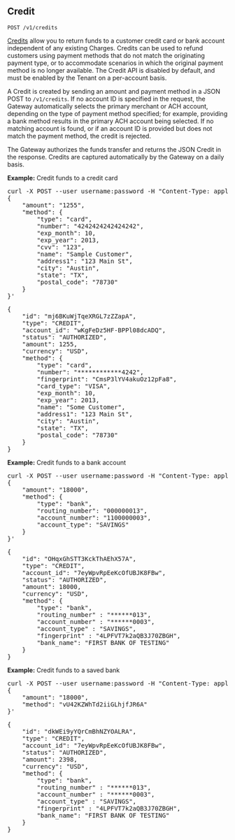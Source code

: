 Credit
------

    POST /v1/credits

[Credits](types#credit) allow you to return funds to a customer credit card
or bank account independent of any existing Charges. Credits can be used to refund
customers using payment methods that do not match the originating payment type, or
to accommodate scenarios in which the original payment method is no longer available.
The Credit API is disabled by default, and must be enabled by the Tenant on a per-account
basis.

A Credit is created by sending an amount and payment method in a JSON POST to
`/v1/credits`. If no account ID is specified in the request, the Gateway automatically
selects the primary merchant or ACH account, depending on the type of payment method
specified; for example, providing a bank method results in the primary ACH account being
selected. If no matching account is found, or if an account ID is provided but does not
match the payment method, the credit is rejected.

The Gateway authorizes the funds transfer and returns the JSON Credit in the response.
Credits are captured automatically by the Gateway on a daily basis. 

**Example:** Credit funds to a credit card

<div class="http-example http-request-example">
  <pre class="prettyprint">
curl -X POST --user username:password -H "Content-Type: application/json" {{site.data.variables.apiurl.gateway}}/v1/credits -d '
{
    "amount": "1255",
    "method": {
        "type": "card",
        "number": "4242424242424242",
        "exp_month": 10,
        "exp_year": 2013,
        "cvv": "123",
        "name": "Sample Customer",
        "address1": "123 Main St",
        "city": "Austin",
        "state": "TX",
        "postal_code": "78730"
    }
}'</pre>
</div>

<div class="http-example http-response-example">
  <pre class="prettyprint">
{
    "id": "mj6BKuWjTqeXRGL7zZZapA",
    "type": "CREDIT",
    "account_id": "wKgFeDz5HF-BPPl08dcADQ",
    "status": "AUTHORIZED",
    "amount": 1255,
    "currency": "USD",
    "method": {
        "type": "card",
        "number": "************4242",
        "fingerprint": "CmsP3lYV4akuOz12pFa8",
        "card_type": "VISA",
        "exp_month": 10,
        "exp_year": 2013,
        "name": "Some Customer",
        "address1": "123 Main St",
        "city": "Austin",
        "state": "TX",
        "postal_code": "78730"
    }
}</pre>
</div>


**Example:** Credit funds to a bank account

<div class="http-example http-request-example">
  <pre class="prettyprint">
curl -X POST --user username:password -H "Content-Type: application/json" {{site.data.variables.apiurl.gateway}}/v1/credits -d '
{
    "amount": "18000",
    "method": {
        "type": "bank",
        "routing_number": "000000013",
        "account_number": "1100000003",
        "account_type": "SAVINGS"
    }
}'</pre>
</div>

<div class="http-example http-response-example">
  <pre class="prettyprint">
{
    "id": "OHqxGhSTT3KckThAEhX57A",
    "type": "CREDIT",
    "account_id": "7eyWpvRpEeKcOfUBJK8FBw",
    "status": "AUTHORIZED",
    "amount": 18000,
    "currency": "USD",
    "method": {
        "type": "bank",
        "routing_number" : "******013",
        "account_number" : "******0003",
        "account_type" : "SAVINGS",
        "fingerprint" : "4LPFVT7k2aQB3J70ZBGH",
        "bank_name": "FIRST BANK OF TESTING"
    }
}</pre>
</div>


**Example:** Credit funds to a saved bank
<div class="http-example http-request-example">
  <pre class="prettyprint">
curl -X POST --user username:password -H "Content-Type: application/json" {{site.data.variables.apiurl.gateway}}/v1/credits -d '
{
    "amount": "18000",
    "method": "vU42KZWhTd2iiGLhjfJR6A"
}'</pre>
</div>

<div class="http-example http-response-example">
  <pre class="prettyprint">
{
    "id": "dkWEi9yYQrCmBhNZYOALRA",
    "type": "CREDIT",
    "account_id": "7eyWpvRpEeKcOfUBJK8FBw",
    "status": "AUTHORIZED",
    "amount": 2398,
    "currency": "USD",
    "method": {
        "type": "bank",
        "routing_number" : "******013",
        "account_number" : "******0003",
        "account_type" : "SAVINGS",
        "fingerprint" : "4LPFVT7k2aQB3J70ZBGH",
        "bank_name": "FIRST BANK OF TESTING"
    }
}</pre>
</div>
